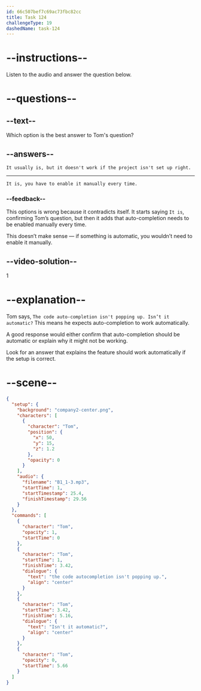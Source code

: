 ```yaml
---
id: 66c507bef7c69ac73fbc82cc
title: Task 124
challengeType: 19
dashedName: task-124
---
```


<!-- Audio Reference:
Tom: The code auto-completion isn't popping up. Isn’t it automatic? -->

<!-- SPEAKING -->

# --instructions--

Listen to the audio and answer the question below.

# --questions--

## --text--

Which option is the best answer to Tom's question?

## --answers--

`It usually is, but it doesn't work if the project isn't set up right.`

---

`It is, you have to enable it manually every time.`

### --feedback--

This options is wrong because it contradicts itself. It starts saying `It is`, confirming Tom’s question, but then it adds that auto-completion needs to be enabled manually every time. 

This doesn’t make sense — if something is automatic, you wouldn’t need to enable it manually.
  
## --video-solution--

1

# --explanation--

Tom says, `The code auto-completion isn't popping up. Isn’t it automatic?` This means he expects auto-completion to work automatically. 

A good response would either confirm that auto-completion should be automatic or explain why it might not be working. 

Look for an answer that explains the feature should work automatically if the setup is correct. 

# --scene--

```json
{
  "setup": {
    "background": "company2-center.png",
    "characters": [
      {
        "character": "Tom",
        "position": {
          "x": 50,
          "y": 15,
          "z": 1.2
        },
        "opacity": 0
      }
    ],
    "audio": {
      "filename": "B1_1-3.mp3",
      "startTime": 1,
      "startTimestamp": 25.4,
      "finishTimestamp": 29.56
    }
  },
  "commands": [
    {
      "character": "Tom",
      "opacity": 1,
      "startTime": 0
    },
    {
      "character": "Tom",
      "startTime": 1,
      "finishTime": 3.42,
      "dialogue": {
        "text": "the code autocompletion isn't popping up.",
        "align": "center"
      }
    },
    {
      "character": "Tom",
      "startTime": 3.42,
      "finishTime": 5.16,
      "dialogue": {
        "text": "Isn't it automatic?",
        "align": "center"
      }
    },
    {
      "character": "Tom",
      "opacity": 0,
      "startTime": 5.66
    }
  ]
}
```
